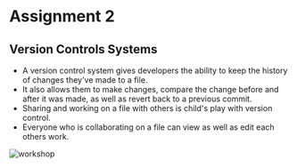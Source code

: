 # Assignment 2
## Version Controls Systems
- A version control system gives developers the ability to keep the history of changes they've made to a file.
- It also allows them to make changes, compare the change before and after it was made, as well as revert back to a previous commit.
- Sharing and working on a file with others is child's play with version control.
- Everyone who is collaborating on a file can view as well as edit each others work.

![workshop](C:\Users\Bridger\Documents\GitHub\341-work\Assignment-2\images "workshop")
